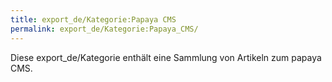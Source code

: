 ```yaml
---
title: export_de/Kategorie:Papaya CMS
permalink: export_de/Kategorie:Papaya_CMS/
---
```


Diese export_de/Kategorie enthält eine Sammlung von Artikeln zum papaya CMS.